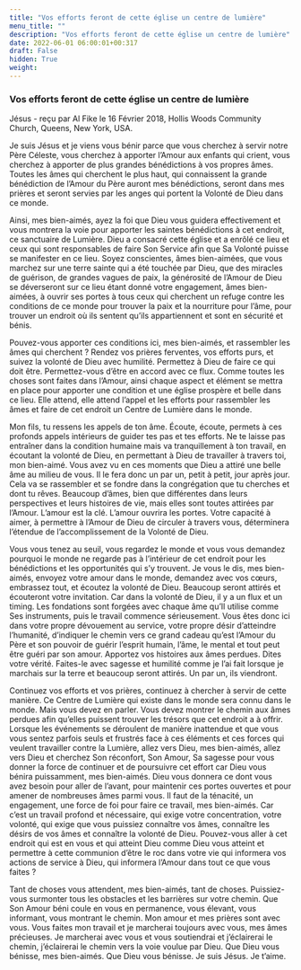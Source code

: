 ```yaml
---
title: "Vos efforts feront de cette église un centre de lumière"
menu_title: ""
description: "Vos efforts feront de cette église un centre de lumière"
date: 2022-06-01 06:00:01+00:317
draft: False
hidden: True
weight:
---
```

### Vos efforts feront de cette église un centre de lumière

Jésus - reçu par Al Fike le 16 Février 2018, Hollis Woods Community Church, Queens, New York, USA.

Je suis Jésus et je viens vous bénir parce que vous cherchez à servir notre Père Céleste, vous cherchez à apporter l’Amour aux enfants qui crient, vous cherchez à apporter de plus grandes bénédictions à vos propres âmes. Toutes les âmes qui cherchent le plus haut, qui connaissent la grande bénédiction de l’Amour du Père auront mes bénédictions, seront dans mes prières et seront servies par les anges qui portent la Volonté de Dieu dans ce monde.

Ainsi, mes bien-aimés, ayez la foi que Dieu vous guidera effectivement et vous montrera la voie pour apporter les saintes bénédictions à cet endroit, ce sanctuaire de Lumière. Dieu a consacré cette église et a enrôlé ce lieu et ceux qui sont responsables de faire Son Service afin que Sa Volonté puisse se manifester en ce lieu. Soyez conscientes, âmes bien-aimées, que vous marchez sur une terre sainte qui a été touchée par Dieu, que des miracles de guérison, de grandes vagues de paix, la générosité de l’Amour de Dieu se déverseront sur ce lieu étant donné votre engagement, âmes bien-aimées, à ouvrir ses portes à tous ceux qui cherchent un refuge contre les conditions de ce monde pour trouver la paix et la nourriture pour l’âme, pour trouver un endroit où ils sentent qu’ils appartiennent et sont en sécurité et bénis.

Pouvez-vous apporter ces conditions ici, mes bien-aimés, et rassembler les âmes qui cherchent ? Rendez vos prières ferventes, vos efforts purs, et suivez la volonté de Dieu avec humilité. Permettez à Dieu de faire ce qui doit être. Permettez-vous d’être en accord avec ce flux. Comme toutes les choses sont faites dans l’Amour, ainsi chaque aspect et élément se mettra en place pour apporter une condition et une église prospère et belle dans ce lieu. Elle attend, elle attend l’appel et les efforts pour rassembler les âmes et faire de cet endroit un Centre de Lumière dans le monde.

Mon fils, tu ressens les appels de ton âme. Écoute, écoute, permets à ces profonds appels intérieurs de guider tes pas et tes efforts. Ne te laisse pas entraîner dans la condition humaine mais va tranquillement à ton travail, en écoutant la volonté de Dieu, en permettant à Dieu de travailler à travers toi, mon bien-aimé. Vous avez vu en ces moments que Dieu a attiré une belle âme au milieu de vous. Il le fera donc un par un, petit à petit, jour après jour. Cela va se rassembler et se fondre dans la congrégation que tu cherches et dont tu rêves. Beaucoup d’âmes, bien que différentes dans leurs perspectives et leurs histoires de vie, mais elles sont toutes attirées par l’Amour. L’amour est la clé. L’amour ouvrira les portes. Votre capacité à aimer, à permettre à l’Amour de Dieu de circuler à travers vous, déterminera l’étendue de l’accomplissement de la Volonté de Dieu.

Vous vous tenez au seuil, vous regardez le monde et vous vous demandez pourquoi le monde ne regarde pas à l’intérieur de cet endroit pour les bénédictions et les opportunités qui s’y trouvent. Je vous le dis, mes bien-aimés, envoyez votre amour dans le monde, demandez avec vos cœurs, embrassez tout, et écoutez la volonté de Dieu. Beaucoup seront attirés et écouteront votre invitation. Car dans la volonté de Dieu, il y a un flux et un timing. Les fondations sont forgées avec chaque âme qu’Il utilise comme Ses instruments, puis le travail commence sérieusement. Vous êtes donc ici dans votre propre dévouement au service, votre propre désir d’atteindre l’humanité, d’indiquer le chemin vers ce grand cadeau qu’est l’Amour du Père et son pouvoir de guérir l’esprit humain, l’âme, le mental et tout peut être guéri par son amour. Apportez vos histoires aux âmes perdues. Dites votre vérité. Faites-le avec sagesse et humilité comme je l’ai fait lorsque je marchais sur la terre et beaucoup seront attirés. Un par un, ils viendront.

Continuez vos efforts et vos prières, continuez à chercher à servir de cette manière. Ce Centre de Lumière qui existe dans le monde sera connu dans le monde. Mais vous devez en parler. Vous devez montrer le chemin aux âmes perdues afin qu’elles puissent trouver les trésors que cet endroit a à offrir. Lorsque les événements se déroulent de manière inattendue et que vous vous sentez parfois seuls et frustrés face à ces éléments et ces forces qui veulent travailler contre la Lumière, allez vers Dieu, mes bien-aimés, allez vers Dieu et cherchez Son réconfort, Son Amour, Sa sagesse pour vous donner la force de continuer et de poursuivre cet effort car Dieu vous bénira puissamment, mes bien-aimés. Dieu vous donnera ce dont vous avez besoin pour aller de l’avant, pour maintenir ces portes ouvertes et pour amener de nombreuses âmes parmi vous. Il faut de la ténacité, un engagement, une force de foi pour faire ce travail, mes bien-aimés. Car c’est un travail profond et nécessaire, qui exige votre concentration, votre volonté, qui exige que vous puissiez connaître vos âmes, connaître les désirs de vos âmes et connaître la volonté de Dieu. Pouvez-vous aller à cet endroit qui est en vous et qui atteint Dieu comme Dieu vous atteint et permettre à cette communion d’être le roc dans votre vie qui informera vos actions de service à Dieu, qui informera l’Amour dans tout ce que vous faites ?

Tant de choses vous attendent, mes bien-aimés, tant de choses. Puissiez-vous surmonter tous les obstacles et les barrières sur votre chemin. Que Son Amour béni coule en vous en permanence, vous élevant, vous informant, vous montrant le chemin. Mon amour et mes prières sont avec vous. Vous faites mon travail et je marcherai toujours avec vous, mes âmes précieuses. Je marcherai avec vous et vous soutiendrai et j’éclairerai le chemin, j’éclairerai le chemin vers la voie voulue par Dieu. Que Dieu vous bénisse, mes bien-aimés. Que Dieu vous bénisse. Je suis Jésus. Je t’aime.
